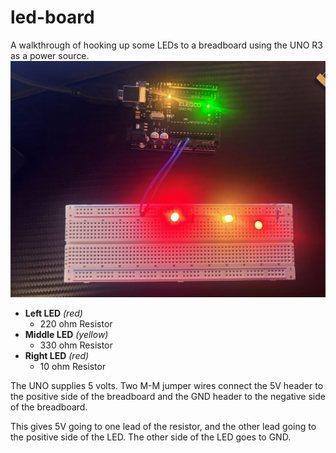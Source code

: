 # led-board
A walkthrough of hooking up some LEDs to a breadboard using the UNO R3 as a power source.
![LEDs](./images/led_001.JPG)

- **Left LED** *(red)*
  - 220 ohm Resistor
- **Middle LED** *(yellow)*
  - 330 ohm Resistor
- **Right LED** *(red)*
  - 10 ohm Resistor
  
The UNO supplies 5 volts. Two M-M jumper wires connect the 5V header to the positive side of the breadboard 
and the GND header to the negative side of the breadboard.

This gives 5V going to one lead of the resistor, and the other lead going to the positive side of the LED.
The other side of the LED goes to GND.